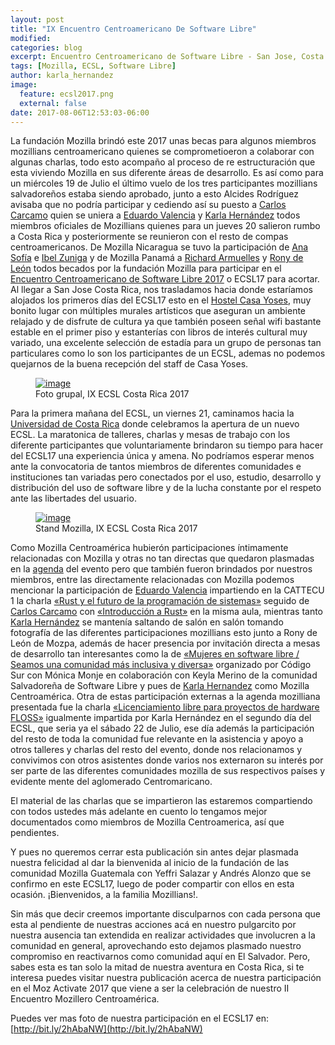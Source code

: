 ```yaml
---
layout: post
title: "IX Encuentro Centroamericano De Software Libre"
modified:
categories: blog
excerpt: Encuentro Centroamericano de Software Libre - San Jose, Costa Rica 2017
tags: [Mozilla, ECSL, Software Libre]
author: karla_hernandez
image:
  feature: ecsl2017.png
  external: false
date: 2017-08-06T12:53:03-06:00
---
```


La fundación Mozilla brindó este 2017 unas becas para algunos miembros mozillians centroamericano quienes se comprometioeron a colaborar con algunas charlas, todo esto acompaño al proceso de re estructuración que esta viviendo Mozilla en sus diferente áreas de desarrollo. Es así como para un miércoles 19 de Julio el último vuelo de los tres participantes mozillians salvadoreños estaba siendo aprobado, junto a esto Alcides Rodríguez avisaba que no podría participar y cediendo así su puesto a [Carlos Carcamo](https://github.com/carloscarcamo) quien se uniera a [Eduardo Valencia](https://github.com/EnriqueV) y [Karla Hernández](https://github.com/karlalhdz) todos miembros oficiales de Mozillians quienes para un jueves 20 salieron rumbo a Costa Rica y posteriormente se reunieron con el resto de compas centroamericanos. De Mozilla Nicaragua se tuvo la participación de [Ana Sofía](https://twitter.com/AnaSofiaLopezx) e [Ibel Zuniga](https://github.com/zunibux) y de Mozilla Panamá a [Richard Armuelles](https://github.com/kurai021) y [Rony de León](https://twitter.com/ronyyC2) todos becados por la fundación Mozilla para participar en el [Encuentro Centroamericano de Software Libre 2017](https://ecsl2017.softwarelibre.ca/ ) o ECSL17 para acortar. Al llegar a San Jose Costa Rica, nos trasladamos hacia donde estaríamos alojados los primeros días del ECSL17 esto en el [Hostel Casa Yoses](https://www.facebook.com/hostelcasayoses ), muy bonito lugar con múltiples murales artísticos que aseguran un ambiente relajado y de disfrute de cultura ya que también poseen señal wifi bastante estable en el primer piso y estanterías con libros de interés cultural muy variado, una excelente selección de estadía para un grupo de personas tan particulares como lo son los participantes de un ECSL, ademas no podemos quejarnos de la buena recepción del staff de Casa Yoses.

<figure>
  <a href="http://res.cloudinary.com/dgckuyt9g/image/upload/v1502054520/35413892784_c05d0fb867_k_zbafyg.jpg">
    <img src="http://res.cloudinary.com/dgckuyt9g/image/upload/v1502054520/35413892784_c05d0fb867_k_zbafyg.jpg" alt="image">
  </a>
  <figcaption>
    Foto grupal, IX ECSL Costa Rica 2017
  </figcaption>
</figure>


Para la primera mañana del ECSL, un viernes 21, caminamos hacia la [Universidad de Costa Rica](https://www.ucr.ac.cr/) donde celebramos la apertura de un nuevo ECSL. La maratonica de talleres, charlas y mesas de trabajo con los diferente participantes que voluntariamente brindaron su tiempo para hacer del ECSL17 una experiencia única y amena. No podríamos esperar menos ante la convocatoria de tantos miembros de diferentes comunidades e instituciones tan variadas pero conectados por el uso, estudio, desarrollo y distribución del uso de software libre y de la lucha constante por el respeto ante las libertades del usuario.

<figure>
  <a href="http://res.cloudinary.com/dgckuyt9g/image/upload/v1502054638/36112753731_0457b93e13_k_gtfoag.jpg">
    <img src="http://res.cloudinary.com/dgckuyt9g/image/upload/v1502054638/36112753731_0457b93e13_k_gtfoag.jpg" alt="image">
  </a>
  <figcaption>
    Stand Mozilla, IX ECSL Costa Rica 2017
  </figcaption>
</figure>

Como Mozilla Centroamérica hubierón participaciones íntimamente relacionadas con Mozilla y otras no tan directas que quedaron plasmadas en la [agenda](https://ecsl2017.softwarelibre.ca/registro/agenda?dia=1) del evento pero que también fueron brindados por nuestros miembros, entre las directamente relacionadas con Mozilla podemos mencionar la participación de [Eduardo Valencia](https://github.com/EnriqueV) impartiendo en la CATTECU 1 la charla [«Rust y el futuro de la programación de sistemas»](https://ecsl2017.softwarelibre.ca/registro/charla/40 )  seguido de [Carlos Carcamo](https://github.com/carloscarcamo) con [«Introducción a Rust»]( https://ecsl2017.softwarelibre.ca/registro/charla/39 ) en la misma aula, mientras tanto [Karla Hernández](https://github.com/karlalhdz) se mantenía saltando de salón en salón tomando fotografía de las diferentes participaciones mozillians esto junto a Rony de León de Mozpa, además de hacer presencia por invitación directa a mesas de desarrollo tan interesantes como la de [«Mujeres en software libre /  Seamos una comunidad más inclusiva y diversa»](https://ecsl2017.softwarelibre.ca/registro/charla/17 ) organizado por Código Sur con Mónica Monje en colaboración con Keyla Merino de la comunidad Salvadoreña de Software Libre y pues de [Karla Hernandez](https://github.com/karlalhdz) como Mozilla Centroamérica. Otra de estas participación externas a la agenda mozilliana presentada fue la charla [«Licenciamiento libre para proyectos de hardware FLOSS»](https://ecsl2017.softwarelibre.ca/registro/charla/30 ) igualmente impartida por Karla Hernández en el segundo día del ECSL, que seria ya el sábado 22 de Julio, ese día además la participación del resto de toda la comunidad fue relevante en la asistencia y apoyo a otros talleres y charlas del resto del evento, donde nos relacionamos y convivimos con otros asistentes donde varios nos externaron su interés por ser parte de las diferentes comunidades mozilla de sus respectivos países y evidente
mente del aglomerado Centromaricano.

El material de las charlas que se impartieron las estaremos compartiendo con todos ustedes más adelante en cuento lo tengamos mejor documentados como miembros de Mozilla Centroamerica, así que pendientes.

Y pues no queremos cerrar esta publicación sin antes dejar plasmada nuestra felicidad al dar la bienvenida al inicio de la fundación de las comunidad Mozilla Guatemala con Yeffri Salazar y Andrés Alonzo que se confirmo en este ECSL17, luego de poder compartir con ellos en esta ocasión. ¡Bienvenidos, a la familia Mozillians!.  

Sin más que decir creemos importante disculparnos con cada persona que esta al pendiente de nuestras acciones acá en nuestro pulgarcito por nuestra ausencia tan extendida en realizar actividades que involucren a la comunidad en general, aprovechando esto dejamos plasmado nuestro compromiso en reactivarnos como comunidad aquí en El Salvador. Pero, sabes esta es tan solo la mitad de nuestra aventura en Costa Rica, si te interesa puedes visitar nuestra publicación acerca de nuestra participación en el Moz Activate 2017 que viene a ser la celebración de nuestro II Encuentro Mozillero Centroamérica.

Puedes ver mas foto de nuestra participación en el ECSL17 en: [http://bit.ly/2hAbaNW](http://bit.ly/2hAbaNW)
